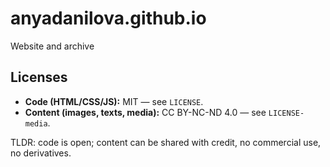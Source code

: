 # anyadanilova.github.io
Website and archive

## Licenses
- **Code (HTML/CSS/JS):** MIT — see `LICENSE`.
- **Content (images, texts, media):** CC BY-NC-ND 4.0 — see `LICENSE-media`.

TLDR: code is open; content can be shared with credit, no commercial use,
no derivatives.
